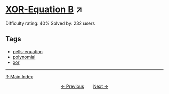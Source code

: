 # [XOR-Equation B](https://projecteuler.net/problem=878) ↗️

Difficulty rating: 40%
Solved by: 232 users
## Tags

- [pells-equation](../tags/pells-equation.md)
- [polynomial](../tags/polynomial.md)
- [xor](../tags/xor.md)



---

[↑ Main Index](../README.md)


<div align=center><a href='877.md'>← Previous</a> &nbsp;&nbsp; &nbsp;&nbsp;  <a href='879.md'>Next →</a></div>
